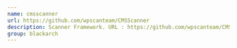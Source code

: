```yaml
---
name: cmsscanner
url: https://github.com/wpscanteam/CMSScanner
description: Scanner Framework. URL : https://github.com/wpscanteam/CMSScanner Groups : blackarch blackarch-webapp blackarch-scanner blackarch-recon blackarch-fingerprint
group: blackarch
---
```

